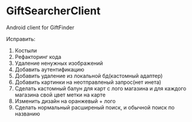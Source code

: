 # GiftSearcherClient
Android client for GiftFinder

Исправить:
1) Костыли
2) Рефакторинг кода
3) Удаление ненужных изображений
4) Добавить аутентификацию
5) Добавить удаление из локальной бд(кастомный адаптер)
6) Добавить картинки на неотправленый запрос(нет инета)
7) Сделать кастомный балун для карт с лого магазина и для каждого магазина свой цвет метки на карте
8) Изменить дизайн на оранжевый + лого
9) Сделать нормальный расширеный поиск, и обычной поиск по названию
